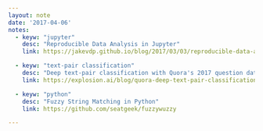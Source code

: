 ```yaml
---
layout: note
date: '2017-04-06'
notes:
  - keyw: "jupyter"
    desc: "Reproducible Data Analysis in Jupyter"
    link: https://jakevdp.github.io/blog/2017/03/03/reproducible-data-analysis-in-jupyter/

  - keyw: "text-pair classification"
    desc: "Deep text-pair classification with Quora's 2017 question dataset"
    link: https://explosion.ai/blog/quora-deep-text-pair-classification

  - keyw: "python"
    desc: "Fuzzy String Matching in Python"
    link: https://github.com/seatgeek/fuzzywuzzy

---
```

